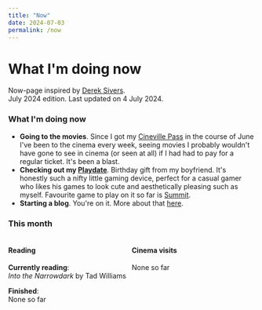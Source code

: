 ```yaml
---
title: "Now"
date: 2024-07-03
permalink: /now
---
```

# What I'm doing now

Now-page inspired by <a href="https://sive.rs/nowff" target="_blank">Derek Sivers</a>. 
<br />July 2024 edition. Last updated on 4 July 2024.

### What I'm doing now

- **Going to the movies**. Since I got my <a href="https://cinevillepass.be/en-BE" target="_blank">Cineville Pass</a> in the course of June  I've been to the cinema every week, seeing movies I probably wouldn't have gone to see in cinema (or seen at all) if I had had to pay for a regular ticket. It's been a blast.
- **Checking out my <a href="https://play.date/" target="_blank">Playdate</a>**. Birthday gift from my boyfriend. It's honestly such a nifty little gaming device, perfect for a casual gamer who likes his games to look cute and aesthetically pleasing such as myself. Favourite game to play on it so far is <a href="https://play.date/games/summit/" target="_blank">Summit</a>.
- **Starting a blog**. You're on it. More about that [here](/about.md).

### This month
<div style="float: left; width: 50%;">
<h4>Reading</h4>
<p><strong>Currently reading</strong>: <br /><i>Into the Narrowdark</i> by Tad Williams</p>
<p><strong>Finished</strong>: <br />None so far</p>
</div>
<div style="float: right; width: 50%;">
<h4>Cinema visits</h4>
<p>None so far</p>
</div>
